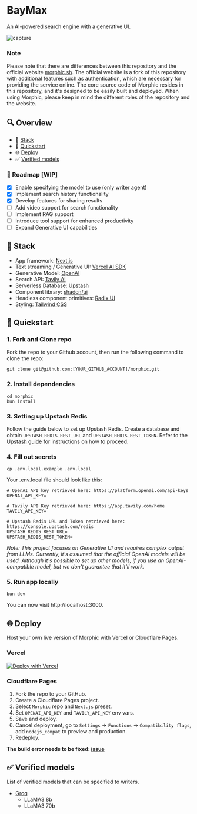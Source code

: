 # BayMax

An AI-powered search engine with a generative UI.

![capture](/public/capture-240404_blk.png)

### Note

Please note that there are differences between this repository and the official website [morphic.sh](morphic.sh). The official website is a fork of this repository with additional features such as authentication, which are necessary for providing the service online. The core source code of Morphic resides in this repository, and it's designed to be easily built and deployed. When using Morphic, please keep in mind the different roles of the repository and the website.

## 🔍 Overview

- 🧱 [Stack](#-stack)
- 🚀 [Quickstart](#-quickstart)
- 🌐 [Deploy](#-deploy)
- ✅ [Verified models](#-verified-models)

### 🚗 Roadmap [WIP]

- [x] Enable specifying the model to use (only writer agent)
- [x] Implement search history functionality
- [x] Develop features for sharing results
- [ ] Add video support for search functionality
- [ ] Implement RAG support
- [ ] Introduce tool support for enhanced productivity
- [ ] Expand Generative UI capabilities

## 🧱 Stack

- App framework: [Next.js](https://nextjs.org/)
- Text streaming / Generative UI: [Vercel AI SDK](https://sdk.vercel.ai/docs)
- Generative Model: [OpenAI](https://openai.com/)
- Search API: [Tavily AI](https://tavily.com/)
- Serverless Database: [Upstash](https://upstash.com/)
- Component library: [shadcn/ui](https://ui.shadcn.com/)
- Headless component primitives: [Radix UI](https://www.radix-ui.com/)
- Styling: [Tailwind CSS](https://tailwindcss.com/)

## 🚀 Quickstart

### 1. Fork and Clone repo

Fork the repo to your Github account, then run the following command to clone the repo:

```
git clone git@github.com:[YOUR_GITHUB_ACCOUNT]/morphic.git
```

### 2. Install dependencies

```
cd morphic
bun install
```

### 3. Setting up Upstash Redis

Follow the guide below to set up Upstash Redis. Create a database and obtain `UPSTASH_REDIS_REST_URL` and `UPSTASH_REDIS_REST_TOKEN`. Refer to the [Upstash guide](https://upstash.com/blog/rag-chatbot-upstash#setting-up-upstash-redis) for instructions on how to proceed.

### 4. Fill out secrets

```
cp .env.local.example .env.local
```

Your .env.local file should look like this:

```
# OpenAI API key retrieved here: https://platform.openai.com/api-keys
OPENAI_API_KEY=

# Tavily API Key retrieved here: https://app.tavily.com/home
TAVILY_API_KEY=

# Upstash Redis URL and Token retrieved here: https://console.upstash.com/redis
UPSTASH_REDIS_REST_URL=
UPSTASH_REDIS_REST_TOKEN=
```

_Note: This project focuses on Generative UI and requires complex output from LLMs. Currently, it's assumed that the official OpenAI models will be used. Although it's possible to set up other models, if you use an OpenAI-compatible model, but we don't guarantee that it'll work._

### 5. Run app locally

```
bun dev
```

You can now visit http://localhost:3000.

## 🌐 Deploy

Host your own live version of Morphic with Vercel or Cloudflare Pages.

### Vercel

[![Deploy with Vercel](https://vercel.com/button)](https://vercel.com/new/clone?repository-url=https%3A%2F%2Fgithub.com%2Fmiurla%2Fmorphic&env=OPENAI_API_KEY,TAVILY_API_KEY,UPSTASH_REDIS_REST_URL,UPSTASH_REDIS_REST_TOKEN)

### Cloudflare Pages

1. Fork the repo to your GitHub.
2. Create a Cloudflare Pages project.
3. Select `Morphic` repo and `Next.js` preset.
4. Set `OPENAI_API_KEY` and `TAVILY_API_KEY` env vars.
5. Save and deploy.
6. Cancel deployment, go to `Settings` -> `Functions` -> `Compatibility flags`, add `nodejs_compat` to preview and production.
7. Redeploy.

**The build error needs to be fixed: [issue](https://github.com/miurla/morphic/issues/114)**

## ✅ Verified models

List of verified models that can be specified to writers.

- [Groq](https://console.groq.com/docs/models)
  - LLaMA3 8b
  - LLaMA3 70b
